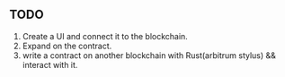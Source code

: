 ## TODO

1. Create a UI and connect it to the blockchain.
2. Expand on the contract.
3. write a contract on another blockchain with Rust(arbitrum stylus) && interact with it.